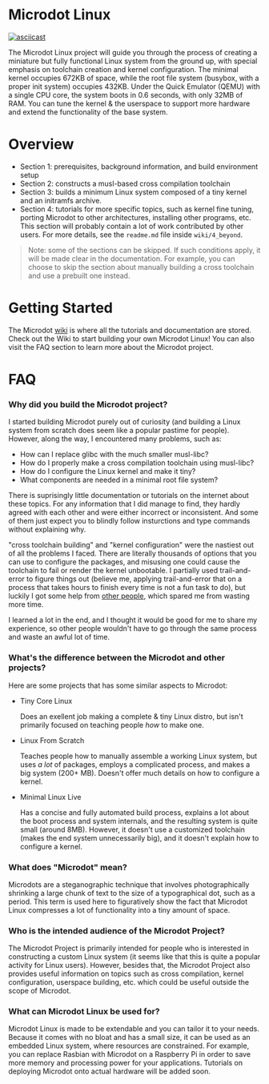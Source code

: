 

# Microdot Linux

[![asciicast](https://asciinema.org/a/UXVIlhIViY1qOOzCBW5Aayuqa.svg)](https://asciinema.org/a/UXVIlhIViY1qOOzCBW5Aayuqa)

The Microdot Linux project will guide you through the process of
creating a miniature but fully functional Linux system from the
ground up, with special emphasis on toolchain creation and kernel
configuration. The minimal kernel occupies 672KB of space, while the root file
system (busybox, with a proper init system) occupies 432KB. 
Under the Quick Emulator
(QEMU) with a single CPU core, the system boots in 0.6 seconds, with only
32MB of RAM. You can tune the kernel & the
userspace to support more hardware and extend the functionality of the base
system.

# Overview

- Section 1: prerequisites, background information, and build environment setup
- Section 2: constructs a musl-based cross compilation toolchain
- Section 3: builds a minimum Linux system composed of a tiny kernel and an
	initramfs archive.
- Section 4: tutorials for more specific topics, such as kernel fine tuning,
	porting Microdot to other architectures, installing other programs, etc.
	This section will probably contain a lot of work contributed by other users.
	For more details, see the `readme.md` file inside `wiki/4_beyond`.

> Note: some of the sections can be skipped. If such conditions apply, it will
> be made clear in the documentation. For example, you can choose to skip the
> section about manually building a cross toolchain and use a prebuilt one
> instead.


# Getting Started

The Microdot [wiki](/wiki) is where all the tutorials and documentation are
stored. Check out the Wiki to start building your own Microdot Linux!
You can also visit the FAQ section to learn more about the Microdot project.


# FAQ


### Why did you build the Microdot project?

I started building Microdot purely out of curiosity (and building a Linux
system from scratch does seem like a popular pastime for people). However, 
along the way, I encountered many problems, such as:

* How can I replace glibc with the much smaller musl-libc?
* How do I properly make a cross compilation toolchain using musl-libc?
* How do I configure the Linux kernel and make it tiny?
* What components are needed in a minimal root file system?

There is suprisingly little documentation or tutorials on the internet
about these topics. For any information that I did manage to find, they
hardly agreed with each other and were either incorrect or inconsistent.
And some of them just expect you to blindly follow insturctions
and type commands without explaining why.

"cross toolchain building" and "kernel configuration" were the nastiest
out of all the problems I faced. There are literally thousands of
options that you can use to configure the packages, and
misusing one could cause the toolchain to fail or render the kernel
unbootable. I partially used trail-and-error to figure things out (believe
me, applying trail-and-error that on a process that takes hours to finish
every time is not a fun task to do), but luckily I got some help from
[other people](/thanks.md), which spared me from wasting more time.

I learned a lot in the end, and I thought it would be good for me to
share my experience, so other people wouldn't have to go through the same
process and waste an awful lot of time.

### What's the difference between the Microdot and other projects?

Here are some projects that has some similar aspects to Microdot:

* Tiny Core Linux

	Does an exellent job making a complete & tiny Linux distro,
	but isn't primarily focused on teaching people _how_ to make one.

* Linux From Scratch

	Teaches people how to manually assemble a working Linux system, but
	uses _a lot_ of packages, employs a complicated process, and makes a
	big system (200+ MB). Doesn't offer much details on how to configure
	a kernel.

* Minimal Linux Live

	Has a concise and fully automated build process, explains a lot
	about the boot process and system internals, and the resulting system
	is quite small (around 8MB). However, it doesn't use a customized
	toolchain (makes the end system unnecessarily big), and it doesn't
	explain how to configure a kernel.

### What does "Microdot" mean?

Microdots are a steganographic technique that involves
photographically shrinking a large chunk of text to the
size of a typographical dot, such as a period. This term
is used here to figuratively show the fact that Microdot
Linux compresses a lot of functionality into a tiny
amount of space.


### Who is the intended audience of the Microdot Project?

The Microdot Project is primarily intended for people who
is interested in constructing a custom Linux system (it seems
like that this is quite a popular activity for Linux users).
However, besides that, the Microdot Project also provides
useful information on topics such as cross compilation, kernel
configuration, userspace building, etc. which could be useful
outside the scope of Microdot.


### What can Microdot Linux be used for?

Microdot Linux is made to be extendable and you can tailor it to your
needs. Because  it comes with no bloat and has a small size, it can
be used as an embedded Linux system, where resources
are constrained. For example, you can replace Rasbian with
Microdot on a Raspberry Pi in order to save more memory
and processing power for your applications. Tutorials on deploying Microdot
onto actual hardware will be added soon.



